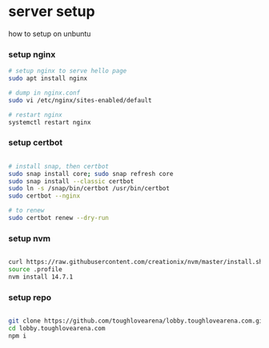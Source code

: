 # server setup

how to setup on unbuntu

### setup nginx

```bash
# setup nginx to serve hello page
sudo apt install nginx

# dump in nginx.conf
sudo vi /etc/nginx/sites-enabled/default

# restart nginx
systemctl restart nginx

```

### setup certbot

```bash

# install snap, then certbot
sudo snap install core; sudo snap refresh core
sudo snap install --classic certbot
sudo ln -s /snap/bin/certbot /usr/bin/certbot
sudo certbot --nginx

# to renew
sudo certbot renew --dry-run

```

### setup nvm

```bash

curl https://raw.githubusercontent.com/creationix/nvm/master/install.sh | bash
source .profile
nvm install 14.7.1

```

### setup repo

```bash

git clone https://github.com/toughlovearena/lobby.toughlovearena.com.git
cd lobby.toughlovearena.com
npm i

```
